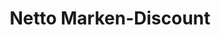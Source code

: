 ---
title: "Netto Marken-Discount"
url: /hamburg/netto-marken-discount-luedersring/
shop: Supermarkt
---
